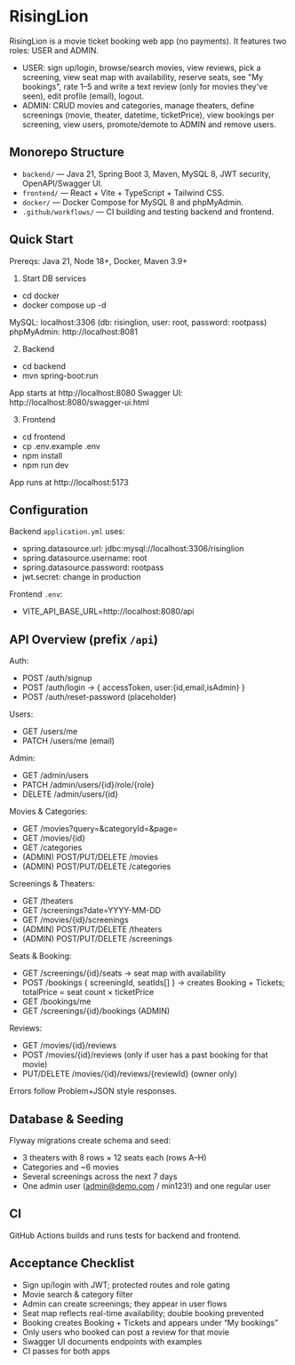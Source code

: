 # RisingLion

RisingLion is a movie ticket booking web app (no payments). It features two roles: USER and ADMIN.

- USER: sign up/login, browse/search movies, view reviews, pick a screening, view seat map with availability, reserve seats, see "My bookings", rate 1–5 and write a text review (only for movies they've seen), edit profile (email), logout.
- ADMIN: CRUD movies and categories, manage theaters, define screenings (movie, theater, datetime, ticketPrice), view bookings per screening, view users, promote/demote to ADMIN and remove users.

## Monorepo Structure

- `backend/` — Java 21, Spring Boot 3, Maven, MySQL 8, JWT security, OpenAPI/Swagger UI.
- `frontend/` — React + Vite + TypeScript + Tailwind CSS.
- `docker/` — Docker Compose for MySQL 8 and phpMyAdmin.
- `.github/workflows/` — CI building and testing backend and frontend.

## Quick Start

Prereqs: Java 21, Node 18+, Docker, Maven 3.9+

1) Start DB services

- cd docker
- docker compose up -d

MySQL: localhost:3306 (db: risinglion, user: root, password: rootpass)
phpMyAdmin: http://localhost:8081

2) Backend

- cd backend
- mvn spring-boot:run

App starts at http://localhost:8080
Swagger UI: http://localhost:8080/swagger-ui.html

3) Frontend

- cd frontend
- cp .env.example .env
- npm install
- npm run dev

App runs at http://localhost:5173

## Configuration

Backend `application.yml` uses:
- spring.datasource.url: jdbc:mysql://localhost:3306/risinglion
- spring.datasource.username: root
- spring.datasource.password: rootpass
- jwt.secret: change in production

Frontend `.env`:
- VITE_API_BASE_URL=http://localhost:8080/api

## API Overview (prefix `/api`)

Auth:
- POST /auth/signup
- POST /auth/login -> { accessToken, user:{id,email,isAdmin} }
- POST /auth/reset-password (placeholder)

Users:
- GET /users/me
- PATCH /users/me (email)

Admin:
- GET /admin/users
- PATCH /admin/users/{id}/role/{role}
- DELETE /admin/users/{id}

Movies & Categories:
- GET /movies?query=&categoryId=&page=
- GET /movies/{id}
- GET /categories
- (ADMIN) POST/PUT/DELETE /movies
- (ADMIN) POST/PUT/DELETE /categories

Screenings & Theaters:
- GET /theaters
- GET /screenings?date=YYYY-MM-DD
- GET /movies/{id}/screenings
- (ADMIN) POST/PUT/DELETE /theaters
- (ADMIN) POST/PUT/DELETE /screenings

Seats & Booking:
- GET /screenings/{id}/seats -> seat map with availability
- POST /bookings { screeningId, seatIds[] } -> creates Booking + Tickets; totalPrice = seat count × ticketPrice
- GET /bookings/me
- GET /screenings/{id}/bookings (ADMIN)

Reviews:
- GET /movies/{id}/reviews
- POST /movies/{id}/reviews (only if user has a past booking for that movie)
- PUT/DELETE /movies/{id}/reviews/{reviewId} (owner only)

Errors follow Problem+JSON style responses.

## Database & Seeding

Flyway migrations create schema and seed:
- 3 theaters with 8 rows × 12 seats each (rows A–H)
- Categories and ~6 movies
- Several screenings across the next 7 days
- One admin user (admin@demo.com / min123!) and one regular user

## CI

GitHub Actions builds and runs tests for backend and frontend.

## Acceptance Checklist

- Sign up/login with JWT; protected routes and role gating
- Movie search & category filter
- Admin can create screenings; they appear in user flows
- Seat map reflects real-time availability; double booking prevented
- Booking creates Booking + Tickets and appears under “My bookings”
- Only users who booked can post a review for that movie
- Swagger UI documents endpoints with examples
- CI passes for both apps
